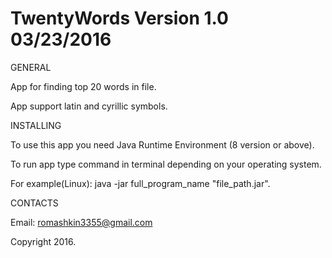 # TwentyWords Version 1.0 03/23/2016

GENERAL

App for finding top 20 words in file.

App support latin and cyrillic symbols.

INSTALLING

To use this app you need Java Runtime Environment (8 version or above).

To run app type command in terminal depending on your operating system.

For example(Linux): java -jar full_program_name "file_path.jar". 

CONTACTS

Email: romashkin3355@gmail.com

Copyright 2016.

